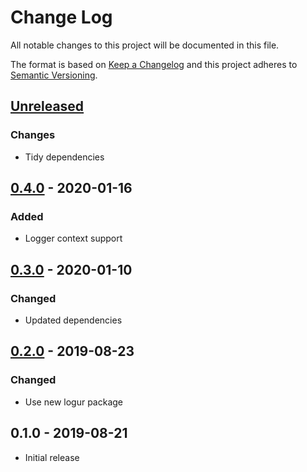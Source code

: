 # Change Log


All notable changes to this project will be documented in this file.

The format is based on [Keep a Changelog](http://keepachangelog.com/en/1.0.0/)
and this project adheres to [Semantic Versioning](http://semver.org/spec/v2.0.0.html).


## [Unreleased]

### Changes

- Tidy dependencies


## [0.4.0] - 2020-01-16

### Added

- Logger context support


## [0.3.0] - 2020-01-10

### Changed

- Updated dependencies


## [0.2.0] - 2019-08-23

### Changed

- Use new logur package


## 0.1.0 - 2019-08-21

- Initial release


[Unreleased]: https://github.com/logur/adapter-zerolog/compare/v0.4.0...HEAD
[0.4.0]: https://github.com/logur/adapter-zerolog/compare/v0.3.0...v0.4.0
[0.3.0]: https://github.com/logur/adapter-zerolog/compare/v0.2.0...v0.3.0
[0.2.0]: https://github.com/logur/adapter-zerolog/compare/v0.1.0...v0.2.0
